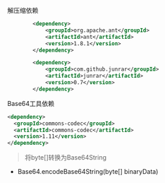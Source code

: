 解压缩依赖  
```xml
        <dependency>
            <groupId>org.apache.ant</groupId>
            <artifactId>ant</artifactId>
            <version>1.8.1</version>
        </dependency>
```
```xml
        <dependency>
            <groupId>com.github.junrar</groupId>
            <artifactId>junrar</artifactId>
            <version>0.7</version>
        </dependency>
```

Base64工具依赖
```xml
<dependency>
  <groupId>commons-codec</groupId>
  <artifactId>commons-codec</artifactId>
  <version>1.11</version>
</dependency>
```
>将byte[]转换为Base64String
* Base64.encodeBase64String(byte[] binaryData)
